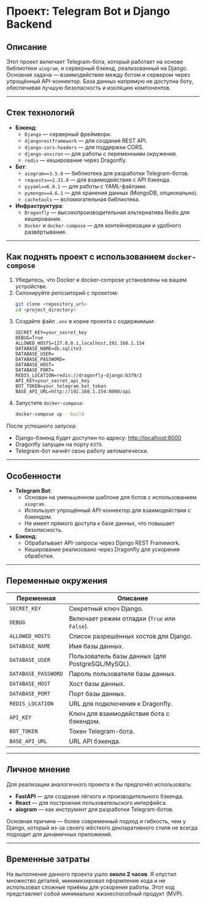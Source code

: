# Проект: Telegram Bot и Django Backend

## Описание

Этот проект включает Telegram-бота, который работает на основе библиотеки `aiogram`, и серверный бэкенд, реализованный на Django. Основная задача — взаимодействие между ботом и сервером через упрощённый API-коннектор. База данных напрямую не доступна боту, обеспечивая лучшую безопасность и изоляцию компонентов.

---

## Стек технологий

- **Бэкенд**:
  - `Django` — серверный фреймворк.
  - `djangorestframework` — для создания REST API.
  - `django-cors-headers` — для поддержки CORS.
  - `django-environ` — для работы с переменными окружения.
  - `redis` — кеширование через Dragonfly.
- **Бот**:
  - `aiogram==3.5.0` — библиотека для разработки Telegram-ботов.
  - `requests==2.31.0` — для взаимодействия с API бэкенда.
  - `pyyaml==6.0.1` — для работы с YAML-файлами.
  - `pymongo==4.6.1` — для хранения данных (MongoDB, опционально).
  - `cachetools` — вспомогательная библиотека.
- **Инфраструктура**:
  - `Dragonfly` — высокопроизводительная альтернатива Redis для кеширования.
  - `Docker` и `docker-compose` — для контейнеризации и удобного развёртывания.

---

## Как поднять проект с использованием `docker-compose`

1. Убедитесь, что Docker и docker-compose установлены на вашем устройстве.
2. Склонируйте репозиторий с проектом:
   ```bash
   git clone <repository_url>
   cd <project_directory>
   ```
3. Создайте файл `.env` в корне проекта с содержимым:
   ```env
   SECRET_KEY=your_secret_key
   DEBUG=True
   ALLOWED_HOSTS=127.0.0.1,localhost,192.168.1.154
   DATABASE_NAME=db.sqlite3
   DATABASE_USER=
   DATABASE_PASSWORD=
   DATABASE_HOST=
   DATABASE_PORT=
   REDIS_LOCATION=redis://dragonfly-django:6379/2
   API_KEY=your_secret_api_key
   BOT_TOKEN=your_telegram_bot_token
   BASE_API_URL=http://192.168.1.154:8000/api
   ```
4. Запустите `docker-compose`:
   ```bash
   docker-compose up --build
   ```

После успешного запуска:
- Django-бэкенд будет доступен по адресу: [http://localhost:8000](http://localhost:8000)
- Dragonfly запущен на порту `6379`.
- Telegram-бот начнёт свою работу автоматически.

---

## Особенности

- **Telegram Bot**:
  - Основан на уменьшенном шаблоне для ботов с использованием `aiogram`.
  - Использует упрощённый API-коннектор для взаимодействия с бэкендом.
  - Не имеет прямого доступа к базе данных, что повышает безопасность.
- **Бэкенд**:
  - Обрабатывает API-запросы через Django REST Framework.
  - Кеширование реализовано через Dragonfly для ускорения обработки.

---

## Переменные окружения

| Переменная           | Описание                                                      |
|----------------------|--------------------------------------------------------------|
| `SECRET_KEY`         | Секретный ключ Django.                                        |
| `DEBUG`              | Включает режим отладки (`True` или `False`).                  |
| `ALLOWED_HOSTS`      | Список разрешённых хостов для Django.                         |
| `DATABASE_NAME`      | Имя базы данных.                                              |
| `DATABASE_USER`      | Пользователь базы данных (для PostgreSQL/MySQL).             |
| `DATABASE_PASSWORD`  | Пароль пользователя базы данных.                              |
| `DATABASE_HOST`      | Хост базы данных.                                             |
| `DATABASE_PORT`      | Порт базы данных.                                             |
| `REDIS_LOCATION`     | URL для подключения к Dragonfly.                              |
| `API_KEY`            | Ключ для взаимодействия бота с бэкендом.                     |
| `BOT_TOKEN`          | Токен Telegram-бота.                                          |
| `BASE_API_URL`       | URL API бэкенда.                                              |

---

## Личное мнение

Для реализации аналогичного проекта я бы предпочёл использовать:
- **FastAPI** — для создания лёгкого и производительного бэкенда.
- **React** — для построения пользовательского интерфейса.
- **aiogram** — как инструмент для разработки Telegram-ботов.

Основная причина — более современный подход и гибкость, чем у Django, который из-за своего жёсткого декларативного стиля не всегда подходит для динамичных приложений.

---

## Временные затраты

На выполнение данного проекта ушло **около 2 часов**. Я опустил множество деталей, минимизировал оформление кода и не использовал сложные приёмы для ускорения работы. Этот код представляет собой минимально жизнеспособный продукт (MVP).